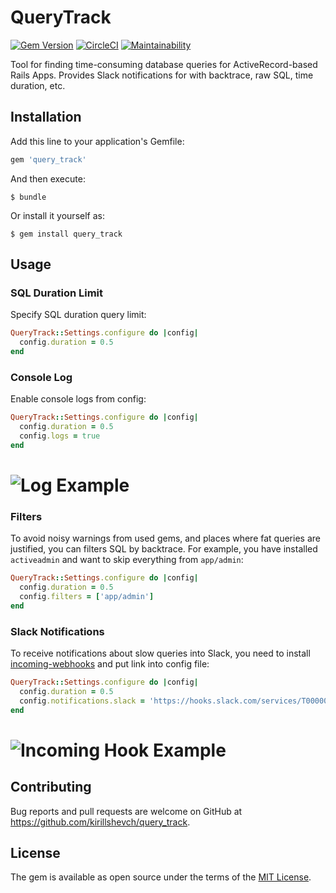 # QueryTrack

[![Gem Version](https://badge.fury.io/rb/query_track.svg)](https://badge.fury.io/rb/query_track)
[![CircleCI](https://circleci.com/gh/kirillshevch/query_track.svg?style=svg)](https://circleci.com/gh/kirillshevch/query_track)
[![Maintainability](https://api.codeclimate.com/v1/badges/15b0a6c0a1838b216db8/maintainability)](https://codeclimate.com/github/kirillshevch/query_track/maintainability)

Tool for finding time-consuming database queries for ActiveRecord-based Rails Apps. Provides Slack notifications for with backtrace, raw SQL, time duration, etc.

## Installation

Add this line to your application's Gemfile:

```ruby
gem 'query_track'
```

And then execute:

    $ bundle

Or install it yourself as:

    $ gem install query_track

## Usage

### SQL Duration Limit

Specify SQL duration query limit:

```ruby
QueryTrack::Settings.configure do |config|
  config.duration = 0.5
end
```

### Console Log

Enable console logs from config:

```ruby
QueryTrack::Settings.configure do |config|
  config.duration = 0.5
  config.logs = true
end
```

# <img src='https://github.com/kirillshevch/query_track/blob/master/examples/console.jpg' alt='Log Example' />

### Filters

To avoid noisy warnings from used gems, and places where fat queries are justified, you can filters SQL by backtrace. 
For example, you have installed `activeadmin` and want to skip everything from `app/admin`:

```ruby
QueryTrack::Settings.configure do |config|
  config.duration = 0.5
  config.filters = ['app/admin']
end
```

### Slack Notifications

To receive notifications about slow queries into Slack, you need to install [incoming-webhooks](https://reflow-files.slack.com/apps/A0F7XDUAZ-incoming-webhooks) and put link into config file:

```ruby
QueryTrack::Settings.configure do |config|
  config.duration = 0.5
  config.notifications.slack = 'https://hooks.slack.com/services/T0000000/B0000000/C0000000'
end
```

# <img src='https://github.com/kirillshevch/query_track/blob/master/examples/slack.jpg' alt='Incoming Hook Example' />

## Contributing

Bug reports and pull requests are welcome on GitHub at https://github.com/kirillshevch/query_track.

## License

The gem is available as open source under the terms of the [MIT License](https://opensource.org/licenses/MIT).
